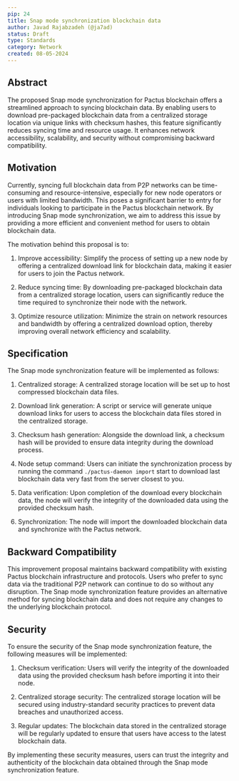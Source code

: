 ```yaml
---
pip: 24
title: Snap mode synchronization blockchain data
author: Javad Rajabzadeh (@ja7ad)
status: Draft
type: Standards
category: Network
created: 08-05-2024
---
```


## Abstract

The proposed Snap mode synchronization for Pactus blockchain offers a streamlined approach to syncing blockchain data. By enabling users to download pre-packaged blockchain data from a centralized storage location via unique links with checksum hashes, this feature significantly reduces syncing time and resource usage. It enhances network accessibility, scalability, and security without compromising backward compatibility.

## Motivation

Currently, syncing full blockchain data from P2P networks can be time-consuming and resource-intensive, especially for new node operators or users with limited bandwidth. This poses a significant barrier to entry for individuals looking to participate in the Pactus blockchain network. By introducing Snap mode synchronization, we aim to address this issue by providing a more efficient and convenient method for users to obtain blockchain data.

The motivation behind this proposal is to:

1. Improve accessibility: Simplify the process of setting up a new node by offering a centralized download link for blockchain data, making it easier for users to join the Pactus network.

2. Reduce syncing time: By downloading pre-packaged blockchain data from a centralized storage location, users can significantly reduce the time required to synchronize their node with the network.

3. Optimize resource utilization: Minimize the strain on network resources and bandwidth by offering a centralized download option, thereby improving overall network efficiency and scalability.

## Specification

The Snap mode synchronization feature will be implemented as follows:

1. Centralized storage: A centralized storage location will be set up to host compressed blockchain data files.

2. Download link generation: A script or service will generate unique download links for users to access the blockchain data files stored in the centralized storage.

3. Checksum hash generation: Alongside the download link, a checksum hash will be provided to ensure data integrity during the download process.

4. Node setup command: Users can initiate the synchronization process by running the command `./pactus-daemon import` start to download last blockchain data very fast from the server closest to you.

5. Data verification: Upon completion of the download every blockchain data, the node will verify the integrity of the downloaded data using the provided checksum hash.

6. Synchronization: The node will import the downloaded blockchain data and synchronize with the Pactus network.

## Backward Compatibility

This improvement proposal maintains backward compatibility with existing Pactus blockchain infrastructure and protocols. Users who prefer to sync data via the traditional P2P network can continue to do so without any disruption. The Snap mode synchronization feature provides an alternative method for syncing blockchain data and does not require any changes to the underlying blockchain protocol.

## Security

To ensure the security of the Snap mode synchronization feature, the following measures will be implemented:

1. Checksum verification: Users will verify the integrity of the downloaded data using the provided checksum hash before importing it into their node.

2. Centralized storage security: The centralized storage location will be secured using industry-standard security practices to prevent data breaches and unauthorized access.

3. Regular updates: The blockchain data stored in the centralized storage will be regularly updated to ensure that users have access to the latest blockchain data.


By implementing these security measures, users can trust the integrity and authenticity of the blockchain data obtained through the Snap mode synchronization feature.
